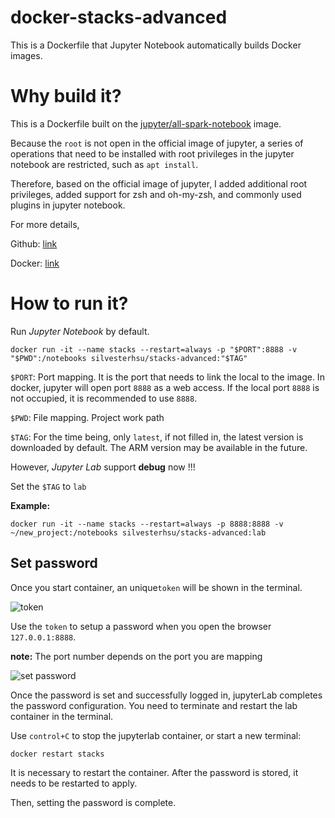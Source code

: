 # docker-stacks-advanced

This is a Dockerfile that Jupyter Notebook automatically builds Docker images.

# Why build it?

This is a Dockerfile built on the [jupyter/all-spark-notebook](https://hub.docker.com/r/jupyter/all-spark-notebook) image. 

Because the `root` is not open in the official image of jupyter, a series of operations that need to be installed with root privileges in the jupyter notebook are restricted, such as `apt install`. 

Therefore, based on the official image of jupyter, I added additional root privileges, added support for zsh and oh-my-zsh, and commonly used plugins in jupyter notebook.

For more details,

Github: [link](https://github.com/SilvesterHsu/docker-stacks-advanced)

Docker: [link](https://hub.docker.com/r/silvesterhsu/stacks-advanced)

# How to run it?
Run *Jupyter Notebook* by default. 
```
docker run -it --name stacks --restart=always -p "$PORT":8888 -v "$PWD":/notebooks silvesterhsu/stacks-advanced:"$TAG"
```

`$PORT`: Port mapping. It is the port that needs to link the local to the image. In docker, jupyter will open port `8888` as a web access. If the local port `8888` is not occupied, it is recommended to use `8888`.

`$PWD`: File mapping. Project work path

`$TAG`: For the time being, only `latest`, if not filled in, the latest version is downloaded by default. The ARM version may be available in the future.

However,  *Jupyter Lab* support **debug** now !!!

Set the `$TAG` to `lab`

**Example:**

```
docker run -it --name stacks --restart=always -p 8888:8888 -v ~/new_project:/notebooks silvesterhsu/stacks-advanced:lab
```

## Set password

Once you start container, an unique`token` will be shown in the terminal.

![token](https://tva1.sinaimg.cn/large/006y8mN6gy1g7i9d2cyisj30nz07y451.jpg)

Use the `token` to setup a password when you open the browser `127.0.0.1:8888`.

**note:** The port number depends on the port you are mapping

![set password](https://tva1.sinaimg.cn/large/006y8mN6gy1g7i9ghwmaxj30gg06tdg8.jpg)

Once the password is set and successfully logged in, jupyterLab completes the password configuration. You need to terminate and restart the lab container in the terminal.

Use `control+C` to stop the jupyterlab container, or start a new terminal:

```
docker restart stacks
```

It is necessary to restart the container. After the password is stored, it needs to be restarted to apply.

Then, setting the password is complete.